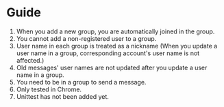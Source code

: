 
# Guide

1. When you add a new group, you are automatically joined in the group.
2. You cannot add a non-registered user to a group. 
3. User name in each group is treated as a nickname (When you update a user name in a group, corresponding account's user name is not affected.)
4. Old messages' user names are not updated after you update a user name in a group.
5. You need to be in a group to send a message.
6. Only tested in Chrome.
7. Unittest has not been added yet. 
